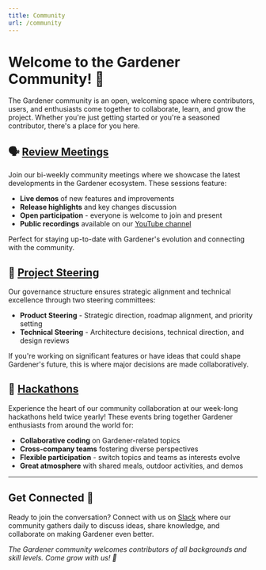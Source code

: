 ```yaml
---
title: Community
url: /community
---
```


# Welcome to the Gardener Community! 🌱

The Gardener community is an open, welcoming space where contributors, users, and enthusiasts come together to collaborate, learn, and grow the project. Whether you're just getting started or you're a seasoned contributor, there's a place for you here.

## 🗣️ [Review Meetings](./review-meetings)

Join our bi-weekly community meetings where we showcase the latest developments in the Gardener ecosystem. These sessions feature:

- **Live demos** of new features and improvements
- **Release highlights** and key changes discussion  
- **Open participation** - everyone is welcome to join and present
- **Public recordings** available on our [YouTube channel](https://www.youtube.com/@GardenerProject)

Perfect for staying up-to-date with Gardener's evolution and connecting with the community.

## 🧭 [Project Steering](./steering)

Our governance structure ensures strategic alignment and technical excellence through two steering committees:

- **Product Steering** - Strategic direction, roadmap alignment, and priority setting
- **Technical Steering** - Architecture decisions, technical direction, and design reviews

If you're working on significant features or have ideas that could shape Gardener's future, this is where major decisions are made collaboratively.

## 🔨 [Hackathons](./hackathons)

Experience the heart of our community collaboration at our week-long hackathons held twice yearly! These events bring together Gardener enthusiasts from around the world for:

- **Collaborative coding** on Gardener-related topics
- **Cross-company teams** fostering diverse perspectives
- **Flexible participation** - switch topics and teams as interests evolve
- **Great atmosphere** with shared meals, outdoor activities, and demos

---

## Get Connected 💬

Ready to join the conversation? Connect with us on [Slack](https://join.slack.com/t/gardener-cloud/shared_invite/zt-33c9daems-3oOorhnqOSnldZPWqGmIBw) where our community gathers daily to discuss ideas, share knowledge, and collaborate on making Gardener even better.

*The Gardener community welcomes contributors of all backgrounds and skill levels. Come grow with us! 🌿*
